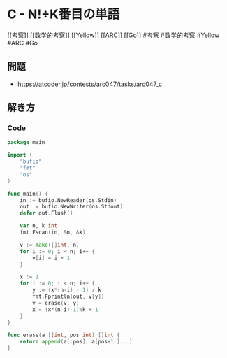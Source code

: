 # C - N!÷K番目の単語
[[考察]] [[数学的考察]] [[Yellow]] [[ARC]] [[Go]]
#考察 #数学的考察 #Yellow #ARC #Go 

## 問題
- https://atcoder.jp/contests/arc047/tasks/arc047_c

## 解き方
### Code
```go
package main

import (
	"bufio"
	"fmt"
	"os"
)

func main() {
	in := bufio.NewReader(os.Stdin)
	out := bufio.NewWriter(os.Stdout)
	defer out.Flush()

	var n, k int
	fmt.Fscan(in, &n, &k)

	v := make([]int, n)
	for i := 0; i < n; i++ {
		v[i] = i + 1
	}

	x := 1
	for i := 0; i < n; i++ {
		y := (x*(n-i) - 1) / k
		fmt.Fprintln(out, v[y])
		v = erase(v, y)
		x = (x*(n-i)-1)%k + 1
	}
}

func erase(a []int, pos int) []int {
	return append(a[:pos], a[pos+1:]...)
}
```